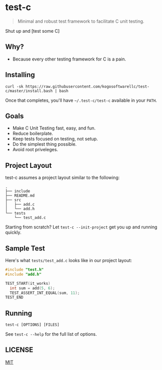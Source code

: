 # test-c
> Minimal and robust test framework to facilitate  C unit testing.

Shut up and [test some C]

## Why?

* Because every other testing framework for C is a pain.

## Installing

```
curl -sk https://raw.githubusercontent.com/kogosoftwarellc/test-c/master/install.bash | bash
```

Once that completes, you'll have `~/.test-c/test-c` available in your `PATH`.

## Goals

* Make C Unit Testing fast, easy, and fun.
* Reduce boilerplate.
* Keep tests focused on testing, not setup.
* Do the simplest thing possible.
* Avoid root priveleges.

## Project Layout

test-c assumes a project layout similar to the following:
```
.
├── include
├── README.md
├── src
│   ├── add.c
│   └── add.h
└── tests
    └── test_add.c
```

Starting from scratch?  Let `test-c --init-project` get you up and running quickly.

## Sample Test

Here's what `tests/test_add.c` looks like in our project layout:

```c
#include "test.h"
#include "add.h"

TEST_START(it_works)
  int sum = add(5, 6);
  TEST_ASSERT_INT_EQUAL(sum, 11);
TEST_END
```

## Running

```
test-c [OPTIONS] [FILES]
```

See `test-c --help` for the full list of options.

## LICENSE

[MIT](./LICENSE)
